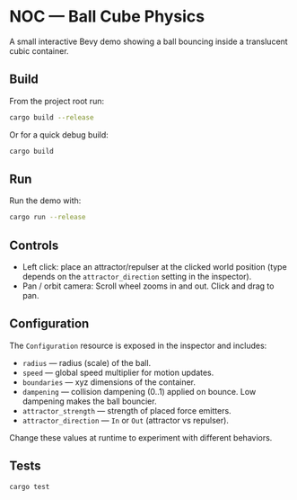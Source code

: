 # NOC — Ball Cube Physics

A small interactive Bevy demo showing a ball bouncing inside a translucent cubic container.

## Build

From the project root run:

```bash
cargo build --release
```

Or for a quick debug build:

```bash
cargo build
```

## Run

Run the demo with:

```bash
cargo run --release
```

## Controls

- Left click: place an attractor/repulser at the clicked world position (type depends on the `attractor_direction` setting in the inspector).
- Pan / orbit camera: Scroll wheel zooms in and out. Click and drag to pan.

## Configuration

The `Configuration` resource is exposed in the inspector and includes:

- `radius` — radius (scale) of the ball.
- `speed` — global speed multiplier for motion updates.
- `boundaries` — xyz dimensions of the container.
- `dampening` — collision dampening (0..1) applied on bounce. Low dampening makes the ball bouncier.
- `attractor_strength` — strength of placed force emitters.
- `attractor_direction` — `In` or `Out` (attractor vs repulser).

Change these values at runtime to experiment with different behaviors.

## Tests

```bash
cargo test
```
